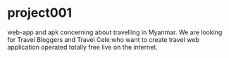 # project001
web-app and apk concerning about travelling in Myanmar.
We are looking for Travel Bloggers and Travel Cele who want to create travel web application operated totally free live on the internet.

